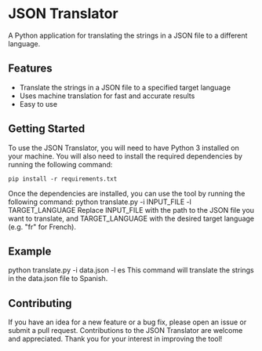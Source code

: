 # JSON Translator
A Python application for translating the strings in a JSON file to a different language.

## Features
- Translate the strings in a JSON file to a specified target language
- Uses machine translation for fast and accurate results
- Easy to use

## Getting Started
To use the JSON Translator, you will need to have Python 3 installed on your machine. You will also need to install the required dependencies by running the following command:
```
pip install -r requirements.txt
```
Once the dependencies are installed, you can use the tool by running the following command:
python translate.py -i INPUT_FILE -l TARGET_LANGUAGE
Replace INPUT_FILE with the path to the JSON file you want to translate, and TARGET_LANGUAGE with the desired target language (e.g. "fr" for French).

## Example
python translate.py -i data.json -l es
This command will translate the strings in the data.json file to Spanish.

## Contributing
If you have an idea for a new feature or a bug fix, please open an issue or submit a pull request. Contributions to the JSON Translator are welcome and appreciated. Thank you for your interest in improving the tool!

